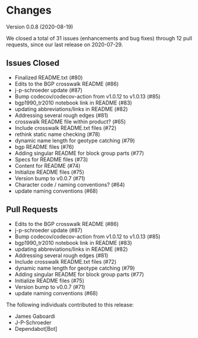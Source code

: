 # Changes

Version 0.0.8 (2020-08-19)

We closed a total of 31 issues (enhancements and bug fixes) through 12 pull requests, since our last release on 2020-07-29.

## Issues Closed
  - Finalized README.txt (#80)
  - Edits to the BGP crosswalk README (#86)
  - j-p-schroeder update (#87)
  - Bump codecov/codecov-action from v1.0.12 to v1.0.13 (#85)
  - bgp1990_tr2010 notebook link in README (#83)
  - updating abbreviations/links in README (#82)
  - Addressing several rough edges (#81)
  - crosswalk README file within product? (#65)
  - Include crosswalk README.txt files (#72)
  - rethink static name checking (#78)
  - dynamic name length for geotype catching (#79)
  - bgp README files (#76)
  - Adding singular README for block group parts (#77)
  - Specs for README files (#73)
  - Content for README (#74)
  - Initialize README files (#75)
  - Version bump to v0.0.7 (#71)
  - Character code / naming conventions? (#64)
  - update naming conventions (#68)

## Pull Requests
  - Edits to the BGP crosswalk README (#86)
  - j-p-schroeder update (#87)
  - Bump codecov/codecov-action from v1.0.12 to v1.0.13 (#85)
  - bgp1990_tr2010 notebook link in README (#83)
  - updating abbreviations/links in README (#82)
  - Addressing several rough edges (#81)
  - Include crosswalk README.txt files (#72)
  - dynamic name length for geotype catching (#79)
  - Adding singular README for block group parts (#77)
  - Initialize README files (#75)
  - Version bump to v0.0.7 (#71)
  - update naming conventions (#68)

The following individuals contributed to this release: 

  - James Gaboardi
  - J-P-Schroeder
  - Dependabot[Bot]